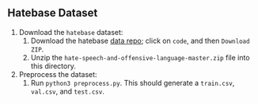 ## Hatebase Dataset

1. Download the `hatebase` dataset:
	1. Download the hatebase [data repo](https://github.com/t-davidson/hate-speech-and-offensive-language); click on `code`, and then `Download ZIP`.
	2. Unzip the `hate-speech-and-offensive-language-master.zip` file into this directory.
1. Preprocess the dataset:
   1. Run `python3 preprocess.py`. This should generate a `train.csv`, `val.csv`, and `test.csv`.
